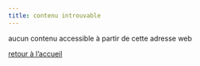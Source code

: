 ```yaml
---
title: contenu introuvable
---
```


aucun contenu accessible à partir de cette adresse web

[retour à l’accueil](/ "retour à la page d’accueil")

